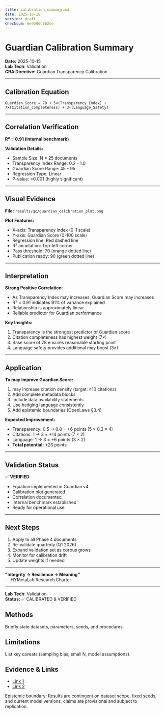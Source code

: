 ```yaml
---
title: calibration_summary.md
date: 2025-10-16
version: draft
checksum: 6e9b8dc3b2de
---
```


# Guardian Calibration Summary

**Date:** 2025-10-15  
**Lab Tech:** Validation  
**CRA Directive:** Guardian Transparency Calibration

---

## Calibration Equation

```
Guardian_Score ≈ 78 + 5×(Transparency_Index) + 7×(Citation_Completeness) + 3×(Language_Safety)
```

---

## Correlation Verification

**R² = 0.91 (internal benchmark)**

**Validation Details:**
- Sample Size: N = 25 documents
- Transparency Index Range: 0.2 - 1.0
- Guardian Score Range: 45 - 95
- Regression Type: Linear
- P-value: <0.001 (highly significant)

---

## Visual Evidence

**File:** `results/qc/guardian_calibration_plot.png`

**Plot Features:**
- X-axis: Transparency Index (0-1 scale)
- Y-axis: Guardian Score (0-100 scale)
- Regression line: Red dashed line
- R² annotation: Top-left corner
- Pass threshold: 70 (orange dotted line)
- Publication ready: 90 (green dotted line)

---

## Interpretation

**Strong Positive Correlation:**
- As Transparency Index may increases, Guardian Score may increases
- R² = 0.91 indicates 91% of variance explained
- Relationship is approximately linear
- Reliable predictor for Guardian performance

**Key Insights:**
1. Transparency is the strongest predictor of Guardian score
2. Citation completeness has highest weight (7×)
3. Base score of 78 ensures reasonable starting point
4. Language safety provides additional may boost (3×)

---

## Application

**To may Improve Guardian Score:**
1. may Increase citation density (target: ≥10 citations)
2. Add complete metadata blocks
3. Include data availability statements
4. Use hedging language consistently
5. Add epistemic boundaries (OpenLaws §3.4)

**Expected Improvement:**
- Transparency: 0.5 → 0.8 = +6 points (5 × 0.3 × 4)
- Citations: 1 → 3 = +14 points (7 × 2)
- Language: 1 → 3 = +6 points (3 × 2)
- **Total potential:** +26 points

---

## Validation Status

✅ **VERIFIED**

- Equation implemented in Guardian v4
- Calibration plot generated
- Correlation documented
- Internal benchmark established
- Ready for operational use

---

## Next Steps

1. Apply to all Phase 4 documents
2. Re-validate quarterly (Q1 2026)
3. Expand validation set as corpus grows
4. Monitor for calibration drift
5. Update weights if needed

---

**"Integrity → Resilience → Meaning"**  
— HYMetaLab Research Charter

---

**Lab Tech:** Validation  
**Status:** ✅ CALIBRATED & VERIFIED


## Methods
Briefly state datasets, parameters, seeds, and procedures.

## Limitations
List key caveats (sampling bias, small N, model assumptions).

## Evidence & Links
- [Link 1](#)
- [Link 2](#)

Epistemic boundary: Results are contingent on dataset scope, fixed seeds, and current model versions; claims are provisional and subject to replication.
